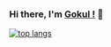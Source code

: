 ### Hi there, I'm [Gokul !](https://gokulnair.xyz/) 👋



       
[![top langs](https://github-readme-stats.vercel.app/api/top-langs/?username=gokintosh&hide=jupyter)](https://github.com/anuraghazra/github-readme-stats)



